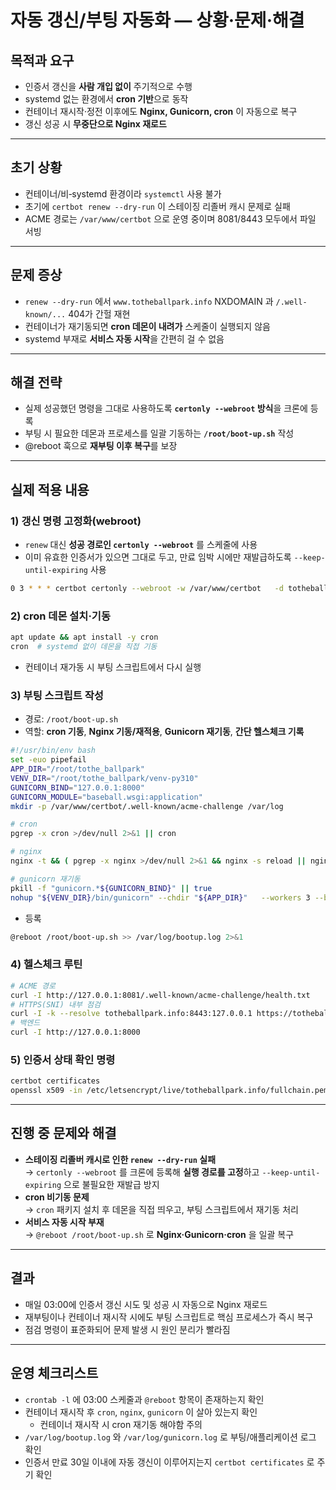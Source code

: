 # 자동 갱신/부팅 자동화 — 상황·문제·해결

## 목적과 요구
- 인증서 갱신을 **사람 개입 없이** 주기적으로 수행
- systemd 없는 환경에서 **cron 기반**으로 동작
- 컨테이너 재시작·정전 이후에도 **Nginx, Gunicorn, cron** 이 자동으로 복구
- 갱신 성공 시 **무중단으로 Nginx 재로드**

---

## 초기 상황
- 컨테이너/비‑systemd 환경이라 `systemctl` 사용 불가
- 초기에 `certbot renew --dry-run` 이 스테이징 리졸버 캐시 문제로 실패
- ACME 경로는 `/var/www/certbot` 으로 운영 중이며 8081/8443 모두에서 파일 서빙

---

## 문제 증상
- `renew --dry-run` 에서 `www.totheballpark.info` NXDOMAIN 과 `/.well-known/...` 404가 간헐 재현
- 컨테이너가 재기동되면 **cron 데몬이 내려가** 스케줄이 실행되지 않음
- systemd 부재로 **서비스 자동 시작**을 간편히 걸 수 없음

---

## 해결 전략
- 실제 성공했던 명령을 그대로 사용하도록 **`certonly --webroot` 방식**을 크론에 등록
- 부팅 시 필요한 데몬과 프로세스를 일괄 기동하는 **`/root/boot-up.sh`** 작성
- @reboot 훅으로 **재부팅 이후 복구**를 보장

---

## 실제 적용 내용

### 1) 갱신 명령 고정화(webroot)
- `renew` 대신 **성공 경로인 `certonly --webroot`** 를 스케줄에 사용
- 이미 유효한 인증서가 있으면 그대로 두고, 만료 임박 시에만 재발급하도록 `--keep-until-expiring` 사용
```bash
0 3 * * * certbot certonly --webroot -w /var/www/certbot   -d totheballpark.info -d www.totheballpark.info   --keep-until-expiring --quiet && nginx -s reload
```

### 2) cron 데몬 설치·기동
```bash
apt update && apt install -y cron
cron  # systemd 없이 데몬을 직접 기동
```
- 컨테이너 재가동 시 부팅 스크립트에서 다시 실행

### 3) 부팅 스크립트 작성
- 경로: `/root/boot-up.sh`
- 역할: **cron 기동**, **Nginx 기동/재적용**, **Gunicorn 재기동**, **간단 헬스체크 기록**
```bash
#!/usr/bin/env bash
set -euo pipefail
APP_DIR="/root/tothe_ballpark"
VENV_DIR="/root/tothe_ballpark/venv-py310"
GUNICORN_BIND="127.0.0.1:8000"
GUNICORN_MODULE="baseball.wsgi:application"
mkdir -p /var/www/certbot/.well-known/acme-challenge /var/log

# cron
pgrep -x cron >/dev/null 2>&1 || cron

# nginx
nginx -t && ( pgrep -x nginx >/dev/null 2>&1 && nginx -s reload || nginx )

# gunicorn 재기동
pkill -f "gunicorn.*${GUNICORN_BIND}" || true
nohup "${VENV_DIR}/bin/gunicorn" --chdir "${APP_DIR}"   --workers 3 --bind "${GUNICORN_BIND}" "${GUNICORN_MODULE}"   > /var/log/gunicorn.log 2>&1 &
```
- 등록
```bash
@reboot /root/boot-up.sh >> /var/log/bootup.log 2>&1
```

### 4) 헬스체크 루틴
```bash
# ACME 경로
curl -I http://127.0.0.1:8081/.well-known/acme-challenge/health.txt
# HTTPS(SNI) 내부 점검
curl -I -k --resolve totheballpark.info:8443:127.0.0.1 https://totheballpark.info:8443
# 백엔드
curl -I http://127.0.0.1:8000
```

### 5) 인증서 상태 확인 명령
```bash
certbot certificates
openssl x509 -in /etc/letsencrypt/live/totheballpark.info/fullchain.pem -noout -enddate
```

---

## 진행 중 문제와 해결
- **스테이징 리졸버 캐시로 인한 `renew --dry-run` 실패**  
  → `certonly --webroot` 를 크론에 등록해 **실행 경로를 고정**하고 `--keep-until-expiring` 으로 불필요한 재발급 방지
- **cron 비기동 문제**  
  → `cron` 패키지 설치 후 데몬을 직접 띄우고, 부팅 스크립트에서 재기동 처리
- **서비스 자동 시작 부재**  
  → `@reboot /root/boot-up.sh` 로 **Nginx·Gunicorn·cron** 을 일괄 복구

---

## 결과
- 매일 03:00에 인증서 갱신 시도 및 성공 시 자동으로 Nginx 재로드
- 재부팅이나 컨테이너 재시작 시에도 부팅 스크립트로 핵심 프로세스가 즉시 복구
- 점검 명령이 표준화되어 문제 발생 시 원인 분리가 빨라짐

---

## 운영 체크리스트
- `crontab -l` 에 03:00 스케줄과 `@reboot` 항목이 존재하는지 확인
- 컨테이너 재시작 후 `cron`, `nginx`, `gunicorn` 이 살아 있는지 확인
	- 컨테이너 재시작 시 cron 재기동 해야함 주의
- `/var/log/bootup.log` 와 `/var/log/gunicorn.log` 로 부팅/애플리케이션 로그 확인
- 인증서 만료 30일 이내에 자동 갱신이 이루어지는지 `certbot certificates` 로 주기 확인